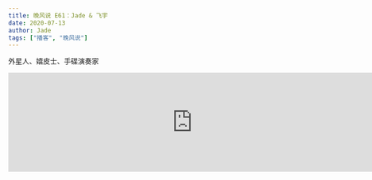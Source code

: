 ```yaml
---
title: 晚风说 E61：Jade & 飞宇
date: 2020-07-13
author: Jade
tags: ["播客", "晚风说"]
---
```


外星人、嬉皮士、手碟演奏家

<!--more-->

<iframe src="https://fireside.fm/player/v2/trfV16OE+l1M4Efug?theme=dark" width="740" height="200" frameborder="0" scrolling="no"></iframe>